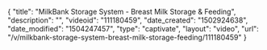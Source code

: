 {
    "title": "MilkBank Storage System - Breast Milk Storage &amp; Feeding",
    "description": "",
    "videoid": "111180459",
    "date_created": "1502924638",
    "date_modified": "1504247457",
    "type": "captivate",
    "layout": "video",
    "url": "\/v\/milkbank-storage-system-breast-milk-storage-feeding\/111180459"
}